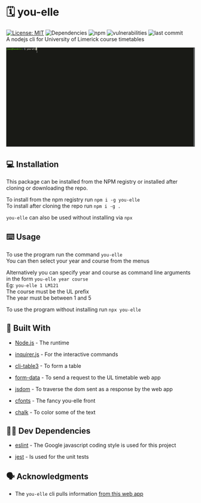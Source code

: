 # :spiral_calendar: you-elle
 [![License: MIT](https://img.shields.io/badge/License-MIT-yellow.svg)](https://opensource.org/licenses/MIT)
 ![Dependencies](https://img.shields.io/david/J1M-RYAN/you-elle)
 ![npm](https://img.shields.io/npm/v/you-elle)
 ![vulnerabilities](https://img.shields.io/snyk/vulnerabilities/npm/you-elle)
 ![last commit](https://img.shields.io/github/last-commit/j1m-ryan/you-elle/master)  
A nodejs cli for University of Limerick course timetables

![](images/program.gif)

## :computer: Installation

This package can be installed from the NPM registry or installed after cloning or downloading the repo.

To install from the npm registry run `npm i -g you-elle`  
To install after cloning the repo run `npm i -g .`

`you-elle` can also be used without installing  via `npx`  

## :keyboard: Usage

To use the program run the command `you-elle`  
You can then select your year and course from the menus

Alternatively you can specify year and course as command line arguments in the form `you-elle year course`  
Eg: `you-elle 1 LM121`  
The course must be the UL prefix  
The year must be between 1 and 5  

To use the program without installing run `npx you-elle`

## :hammer: Built With

- [Node.js](https://nodejs.org/en/) - The runtime

- [inquirer.js](https://www.npmjs.com/package/inquirer) - For the interactive commands

- [cli-table3](https://www.npmjs.com/package/cli-table3) - To form a table

- [form-data](https://www.npmjs.com/package/form-data) - To send a request to the UL timetable web app

- [jsdom](https://www.npmjs.com/package/jsdom) - To traverse the dom sent as a response by the web app

- [cfonts](https://www.npmjs.com/package/cfonts) - The fancy you-elle front

- [chalk](https://www.npmjs.com/package/chalk) - To color some of the text  

## :construction_worker_man: Dev Dependencies

- [eslint](https://www.npmjs.com/package/eslint) - The Google javascript coding style is used for this project  

- [jest](https://www.npmjs.com/package/jest) - Is used for the unit tests

## :speaking_head: Acknowledgments

- The `you-elle` cli pulls information [from this web app](https://www.timetable.ul.ie/UA/CourseTimetable.aspx)
